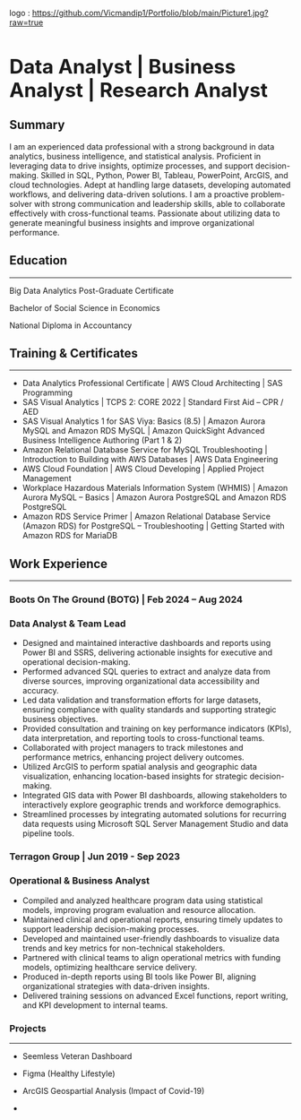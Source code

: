 logo : https://github.com/Vicmandip1/Portfolio/blob/main/Picture1.jpg?raw=true
<h1 style="font-size: 35px;">Data Analyst | Business Analyst |    Research Analyst</h1>


## Summary

I am an experienced data professional with a strong background in data analytics, business intelligence, and statistical analysis. Proficient in leveraging data to drive insights, optimize processes, and support decision-making. Skilled in SQL, Python, Power BI, Tableau, PowerPoint, ArcGIS, and cloud technologies. Adept at handling large datasets, developing automated workflows, and delivering data-driven solutions. I am a proactive problem-solver with strong communication and leadership skills, able to collaborate effectively with cross-functional teams. Passionate about utilizing data to generate meaningful business insights and improve organizational performance.


## Education
---

Big Data Analytics Post-Graduate Certificate

Bachelor of Social Science in Economics

National Diploma in Accountancy


## Training & Certificates
---
-	Data Analytics Professional Certificate | AWS Cloud Architecting | SAS Programming
- SAS Visual Analytics |	TCPS 2: CORE 2022 |	Standard First Aid – CPR / AED
- SAS Visual Analytics 1 for SAS Viya: Basics (8.5) |	Amazon Aurora MySQL and Amazon RDS MySQL |	Amazon QuickSight Advanced Business Intelligence Authoring (Part 1 & 2)
- Amazon Relational Database Service for MySQL Troubleshooting |	Introduction to Building with AWS Databases	 |	AWS Data Engineering
- AWS Cloud Foundation |	AWS Cloud Developing |	Applied Project Management
- Workplace Hazardous Materials Information System (WHMIS) |	Amazon Aurora MySQL – Basics |	Amazon Aurora PostgreSQL and Amazon RDS PostgreSQL
- Amazon RDS Service Primer |	Amazon Relational Database Service (Amazon RDS) for PostgreSQL – Troubleshooting |	Getting Started with Amazon RDS for MariaDB


## Work Experience
---

### Boots On The Ground (BOTG) | Feb 2024 – Aug 2024 
### Data Analyst & Team Lead		
-	Designed and maintained interactive dashboards and reports using Power BI and SSRS, delivering actionable insights for executive and operational decision-making.
-	Performed advanced SQL queries to extract and analyze data from diverse sources, improving organizational data accessibility and accuracy.
-	Led data validation and transformation efforts for large datasets, ensuring compliance with quality standards and supporting strategic business objectives.
-	Provided consultation and training on key performance indicators (KPIs), data interpretation, and reporting tools to cross-functional teams.
-	Collaborated with project managers to track milestones and performance metrics, enhancing project delivery outcomes.
-	Utilized ArcGIS to perform spatial analysis and geographic data visualization, enhancing location-based insights for strategic decision-making.
-	Integrated GIS data with Power BI dashboards, allowing stakeholders to interactively explore geographic trends and workforce demographics.
-	Streamlined processes by integrating automated solutions for recurring data requests using Microsoft SQL Server Management Studio and data pipeline tools.


### Terragon Group  | Jun 2019 - Sep 2023
### Operational & Business Analyst										
-	Compiled and analyzed healthcare program data using statistical models, improving program evaluation and resource allocation.
-	Maintained clinical and operational reports, ensuring timely updates to support leadership decision-making processes.
-	Developed and maintained user-friendly dashboards to visualize data trends and key metrics for non-technical stakeholders.
-	Partnered with clinical teams to align operational metrics with funding models, optimizing healthcare service delivery.
-	Produced in-depth reports using BI tools like Power BI, aligning organizational strategies with data-driven insights.
-	Delivered training sessions on advanced Excel functions, report writing, and KPI development to internal teams.


### Projects
---
- Seemless Veteran Dashboard

- Figma (Healthy Lifestyle)

- ArcGIS Geospartial Analysis (Impact of Covid-19)

- 
